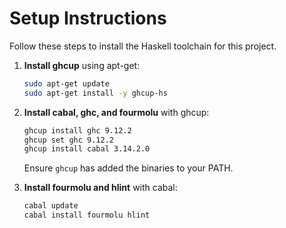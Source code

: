 # Setup Instructions

Follow these steps to install the Haskell toolchain for this project.

1. **Install ghcup** using apt-get:
   ```bash
   sudo apt-get update
   sudo apt-get install -y ghcup-hs
   ```
2. **Install cabal, ghc, and fourmolu** with ghcup:
   ```bash
   ghcup install ghc 9.12.2
   ghcup set ghc 9.12.2
   ghcup install cabal 3.14.2.0
   ```
   Ensure `ghcup` has added the binaries to your PATH.

3. **Install fourmolu and hlint** with cabal:
   ```bash
   cabal update
   cabal install fourmolu hlint
   ```
